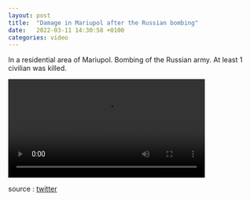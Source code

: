```yaml
---
layout: post
title:  "Damage in Mariupol after the Russian bombing"
date:   2022-03-11 14:30:58 +0100
categories: video
---
```


In a residential area of Mariupol. Bombing of the Russian army. At least 1 civilian was killed.


<video controls width="400">
    <source src="/assets/videos/bomb-marioupol.webm"
            type="video/webm">
    <source src="/assets/videos/bomb-marioupol.mp4"
            type="video/mp4">
    Sorry, your browser doesn't support embedded videos.
</video>


source : <a href="https://twitter.com/Cest__Carre/status/1502270788904407040">twitter</a>
